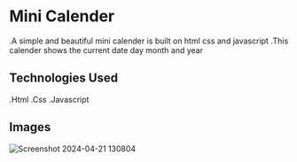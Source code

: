 # Mini Calender
.A simple and beautiful mini calender is built on html css and javascript
.This calender shows the current date day month and year

## Technologies Used
.Html
.Css
.Javascript

## Images
![Screenshot 2024-04-21 130804](https://github.com/jawadhassan100/Mini_Calender/assets/123384066/5e0dca79-897f-4556-8dcd-d12298fc2ae9)
